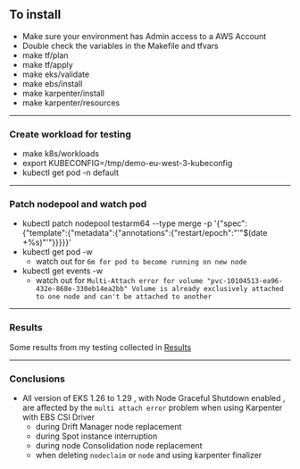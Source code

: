 ## To install 

* Make sure your environment has Admin access to a AWS Account
* Double check the variables in the Makefile and tfvars
* make tf/plan
* make tf/apply
* make eks/validate
* make ebs/install
* make karpenter/install
* make karpenter/resources

---
### Create workload for testing

* make k8s/workloads
* export KUBECONFIG=/tmp/demo-eu-west-3-kubeconfig
* kubectl get pod -n default 


---
### Patch nodepool and watch pod 

* kubectl patch nodepool testarm64 --type merge -p '{"spec":{"template":{"metadata":{"annotations":{"restart/epoch":"'"$(date +%s)"'"}}}}}' 
* kubectl get pod -w 
  * watch out for `6m for pod to become running on new node`
* kubectl get events -w 
  * watch out for `Multi-Attach error for volume "pvc-10104513-ea96-432e-868e-330eb14ea2bb" Volume is already exclusively attached to one node and can't be attached to another`

---
### Results

Some results from my testing collected in [Results](./RESULTS.md)

---
### Conclusions

* All version of EKS 1.26 to 1.29 , with Node Graceful Shutdown enabled , are affected by the `multi attach error` problem when using Karpenter with EBS CSI Driver
  * during Drift Manager node replacement
  * during Spot instance interruption 
  * during node Consolidation node replacement
  * when deleting `nodeclaim` or `node` and using karpenter finalizer 
